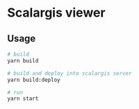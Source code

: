 # Scalargis viewer

## Usage

```bash
# build
yarn build

# build and deploy into scalargis server
yarn build:deploy

# run
yarn start
```

